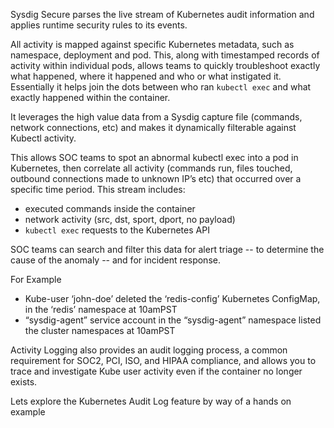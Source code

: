 
Sysdig Secure parses the live stream of Kubernetes audit information and applies runtime security rules to its events.

All activity is mapped against specific Kubernetes metadata, such as namespace, deployment and pod. This, along with timestamped records of activity within individual pods, allows teams to quickly troubleshoot exactly what happened, where it happened and who or what instigated it. Essentially it helps join the dots between who ran `kubectl exec` and what exactly happened within the container.

It leverages the high value data from a Sysdig capture file (commands, network connections, etc) and makes it dynamically filterable against Kubectl activity.

This allows SOC teams to spot an abnormal kubectl exec into a pod in Kubernetes, then correlate all activity (commands run, files touched, outbound connections made to unknown IP’s etc) that occurred over a specific time period.  This stream includes:

 - executed commands inside the container
 - network activity (src, dst, sport, dport, no payload)
 - `kubectl exec` requests to the Kubernetes API

SOC teams can search and filter this data for alert triage -- to determine the cause of the anomaly -- and for incident response.

For Example
 - Kube-user ‘john-doe’ deleted the ‘redis-config’ Kubernetes ConfigMap, in the ‘redis’ namespace at 10amPST
 - “sysdig-agent” service account in the “sysdig-agent” namespace listed the cluster namespaces at 10amPST

Activity Logging also provides an audit logging process, a common requirement for SOC2, PCI, ISO, and HIPAA compliance, and allows you to trace and investigate Kube user activity even if the container no longer exists.

Lets explore the Kubernetes Audit Log feature by way of a hands on example

